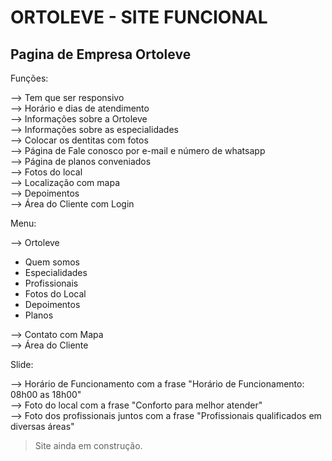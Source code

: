 # ORTOLEVE - SITE FUNCIONAL

## Pagina de Empresa Ortoleve  

Funções:  

--> Tem que ser responsivo  
--> Horário e dias de atendimento  
--> Informações sobre a Ortoleve  
--> Informações sobre as especialidades  
--> Colocar os dentitas com fotos  
--> Página de Fale conosco por e-mail e número de whatsapp  
--> Página de planos conveniados  
--> Fotos do local  
--> Localização com mapa    
--> Depoimentos  
--> Área do Cliente com Login  

Menu:  

--> Ortoleve  
- Quem somos
- Especialidades  
- Profissionais  
- Fotos do Local  
- Depoimentos  
- Planos  

--> Contato com Mapa  
--> Área do Cliente

Slide:  

--> Horário de Funcionamento com a frase "Horário de Funcionamento: 08h00 as 18h00"  
--> Foto do local com a frase "Conforto para melhor atender"  
--> Foto dos profissionais juntos com a frase "Profissionais qualificados em diversas áreas"  

> Site ainda em construção.